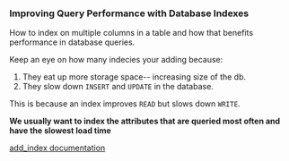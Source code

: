 ### Improving Query Performance with Database Indexes

How to index on multiple columns in a table and how that benefits performance in
database queries.

Keep an eye on how many indecies your adding because:

1. They eat up more storage space-- increasing size of the db.
2. They slow down ```INSERT``` and ```UPDATE``` in the database.

This is because an index improves ```READ``` but slows down ```WRITE```.

**We usually want to index the attributes that are queried most often and have
the slowest load time**

[add_index documentation](http://apidock.com/rails/ActiveRecord/ConnectionAdapters/SchemaStatements/add_index)
